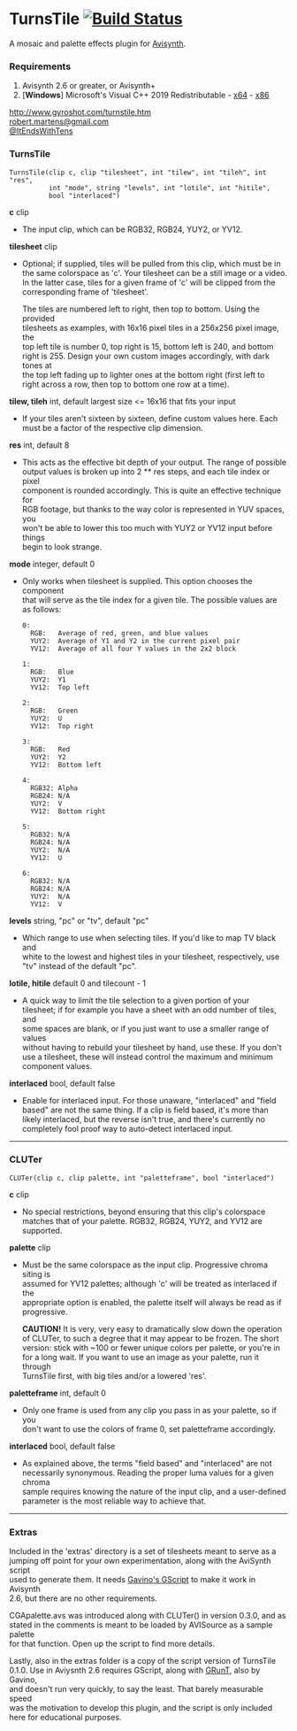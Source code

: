 
  TurnsTile [![Build Status](https://dev.azure.com/robertmartens0491/TurnsTile/_apis/build/status/ItEndsWithTens.TurnsTile?repoName=ItEndsWithTens%2FTurnsTile&branchName=master)](https://dev.azure.com/robertmartens0491/TurnsTile/_build/latest?definitionId=4&repoName=ItEndsWithTens%2FTurnsTile&branchName=master)
  ===============

  A mosaic and palette effects plugin for [Avisynth](http://www.avisynth.nl).

  ### Requirements ###
  1. Avisynth 2.6 or greater, or Avisynth+
  2. [**Windows**] Microsoft's Visual C++ 2019 Redistributable - [x64](https://aka.ms/vs/16/release/VC_redist.x64.exe) - [x86](https://aka.ms/vs/16/release/VC_redist.x86.exe)

  http://www.gyroshot.com/turnstile.htm  
  robert.martens@gmail.com  
  [@ItEndsWithTens](https://twitter.com/ItEndsWithTens)

  ### TurnsTile ###

    TurnsTile(clip c, clip "tilesheet", int "tilew", int "tileh", int "res",
              int "mode", string "levels", int "lotile", int "hitile",
              bool "interlaced")

  **c** clip
  - The input clip, which can be RGB32, RGB24, YUY2, or YV12.

  **tilesheet** clip
  - Optional; if supplied, tiles will be pulled from this clip, which must be in  
    the same colorspace as 'c'. Your tilesheet can be a still image or a video.  
    In the latter case, tiles for a given frame of 'c' will be clipped from the  
    corresponding frame of 'tilesheet'.

    The tiles are numbered left to right, then top to bottom. Using the provided  
    tilesheets as examples, with 16x16 pixel tiles in a 256x256 pixel image, the  
    top left tile is number 0, top right is 15, bottom left is 240, and bottom  
    right is 255. Design your own custom images accordingly, with dark tones at  
    the top left fading up to lighter ones at the bottom right (first left to  
    right across a row, then top to bottom one row at a time).

  **tilew, tileh** int, default largest size <= 16x16 that fits your input
  - If your tiles aren't sixteen by sixteen, define custom values here. Each  
    must be a factor of the respective clip dimension.

  **res** int, default 8
  - This acts as the effective bit depth of your output. The range of possible  
    output values is broken up into 2 ** res steps, and each tile index or pixel  
    component is rounded accordingly. This is quite an effective technique for  
    RGB footage, but thanks to the way color is represented in YUV spaces, you  
    won't be able to lower this too much with YUY2 or YV12 input before things  
    begin to look strange.

  **mode** integer, default 0
  - Only works when tilesheet is supplied. This option chooses the component  
    that will serve as the tile index for a given tile. The possible values are  
    as follows:

        0:
          RGB:   Average of red, green, and blue values
          YUY2:  Average of Y1 and Y2 in the current pixel pair
          YV12:  Average of all four Y values in the 2x2 block

        1:
          RGB:   Blue
          YUY2:  Y1
          YV12:  Top left

        2:
          RGB:   Green
          YUY2:  U
          YV12:  Top right

        3:
          RGB:   Red
          YUY2:  Y2
          YV12:  Bottom left

        4:
          RGB32: Alpha
          RGB24: N/A
          YUY2:  V
          YV12:  Bottom right

        5:
          RGB32: N/A
          RGB24: N/A
          YUY2:  N/A
          YV12:  U

        6:
          RGB32: N/A
          RGB24: N/A
          YUY2:  N/A
          YV12:  V

  **levels** string, "pc" or "tv", default "pc"
  - Which range to use when selecting tiles. If you'd like to map TV black and  
    white to the lowest and highest tiles in your tilesheet, respectively, use  
    "tv" instead of the default "pc".

  **lotile, hitile** default 0 and tilecount - 1
  - A quick way to limit the tile selection to a given portion of your  
    tilesheet; if for example you have a sheet with an odd number of tiles, and  
    some spaces are blank, or if you just want to use a smaller range of values  
    without having to rebuild your tilesheet by hand, use these. If you don't  
    use a tilesheet, these will instead control the maximum and minimum  
    component values.

  **interlaced** bool, default false
  - Enable for interlaced input. For those unaware, "interlaced" and "field  
    based" are not the same thing. If a clip is field based, it's more than  
    likely interlaced, but the reverse isn't true, and there's currently no  
    completely fool proof way to auto-detect interlaced input.

  ----

  ### CLUTer ###
    CLUTer(clip c, clip palette, int "paletteframe", bool "interlaced")

  **c** clip
  - No special restrictions, beyond ensuring that this clip's colorspace  
    matches that of your palette. RGB32, RGB24, YUY2, and YV12 are supported.

  **palette** clip
  - Must be the same colorspace as the input clip. Progressive chroma siting is  
    assumed for YV12 palettes; although 'c' will be treated as interlaced if the  
    appropriate option is enabled, the palette itself will always be read as if  
    progressive.

    **CAUTION!** It is very, very easy to dramatically slow down the operation  
    of CLUTer, to such a degree that it may appear to be frozen. The short  
    version: stick with ~100 or fewer unique colors per palette, or you're in  
    for a long wait. If you want to use an image as your palette, run it through  
    TurnsTile first, with big tiles and/or a lowered 'res'.

  **paletteframe** int, default 0
  - Only one frame is used from any clip you pass in as your palette, so if you  
    don't want to use the colors of frame 0, set paletteframe accordingly.

  **interlaced** bool, default false
  - As explained above, the terms "field based" and "interlaced" are not  
    necessarily synonymous. Reading the proper luma values for a given chroma  
    sample requires knowing the nature of the input clip, and a user-defined  
    parameter is the most reliable way to achieve that.

  ----

  ### Extras ###

  Included in the 'extras' directory is a set of tilesheets meant to serve as a  
  jumping off point for your own experimentation, along with the AviSynth script  
  used to generate them. It needs [Gavino's GScript](http://forum.doom9.org/showthread.php?t=147846) to make it work in Avisynth  
  2.6, but there are no other requirements.

  CGApalette.avs was introduced along with CLUTer() in version 0.3.0, and as  
  stated in the comments is meant to be loaded by AVISource as a sample palette  
  for that function. Open up the script to find more details.

  Lastly, also in the extras folder is a copy of the script version of TurnsTile  
  0.1.0. Use in Aviysnth 2.6 requires GScript, along with [GRunT](http://forum.doom9.org/showthread.php?t=139337), also by Gavino,  
  and doesn't run very quickly, to say the least. That barely measurable speed  
  was the motivation to develop this plugin, and the script is only included  
  here for educational purposes.
